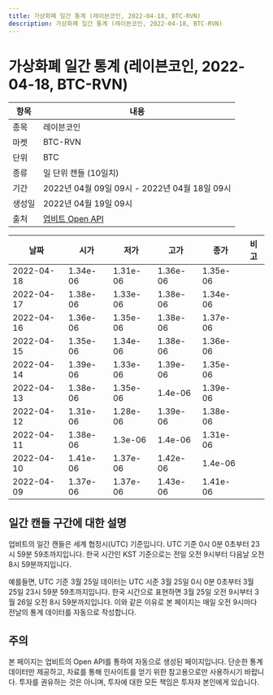 ```yaml
---
title: 가상화폐 일간 통계 (레이븐코인, 2022-04-18, BTC-RVN)
description: 가상화폐 일간 통계 (레이븐코인, 2022-04-18, BTC-RVN)
---
```



가상화폐 일간 통계 (레이븐코인, 2022-04-18, BTC-RVN)
===

|항목|내용|
|--|--|
|종목|레이븐코인|
|마켓|BTC-RVN|
|단위|BTC|
|종류|일 단위 캔들 (10일치)|
|기간|2022년 04월 09일 09시 - 2022년 04월 18일 09시|
|생성일|2022년 04월 19일 09시|
|출처|[업비트 Open API](https://docs.upbit.com)|


|날짜|시가|저가|고가|종가|비고|
|--|--|--|--|--|--|
|2022-04-18|1.34e-06|1.31e-06|1.36e-06|1.35e-06|    |
|2022-04-17|1.38e-06|1.33e-06|1.38e-06|1.34e-06|    |
|2022-04-16|1.36e-06|1.35e-06|1.38e-06|1.37e-06|    |
|2022-04-15|1.35e-06|1.34e-06|1.38e-06|1.36e-06|    |
|2022-04-14|1.39e-06|1.33e-06|1.39e-06|1.35e-06|    |
|2022-04-13|1.38e-06|1.35e-06|1.4e-06|1.39e-06|    |
|2022-04-12|1.31e-06|1.28e-06|1.39e-06|1.38e-06|    |
|2022-04-11|1.38e-06|1.3e-06|1.4e-06|1.31e-06|    |
|2022-04-10|1.41e-06|1.37e-06|1.42e-06|1.4e-06|    |
|2022-04-09|1.37e-06|1.37e-06|1.43e-06|1.41e-06|    |


일간 캔들 구간에 대한 설명
---


업비트의 일간 캔들은 세계 협정시(UTC) 기준입니다. 
UTC 기준 0시 0분 0초부터 23시 59분 59초까지입니다. 
한국 시간인 KST 기준으로는 전일 오전 9시부터 다음날 오전 8시 59분까지입니다. 


예를들면, UTC 기준 3월 25일 데이터는 UTC 시준 3월 25일 0시 0분 0초부터 3월 25일 23시 59분 59초까지입니다. 
한국 시간으로 표현하면 3월 25일 오전 9시부터 3월 26일 오전 8시 59분까지입니다. 
이와 같은 이유로 본 페이지는 매일 오전 9시마다 전날의 통계 데이터를 자동으로 작성합니다. 


주의
---


본 페이지는 업비트의 Open API를 통하여 자동으로 생성된 페이지입니다. 
단순한 통계 데이터만 제공하고, 자료를 통해 인사이트를 얻기 위한 참고용으로만 사용하시기 바랍니다. 
투자를 권유하는 것은 아니며, 투자에 대한 모든 책임은 투자자 본인에게 있습니다. 
